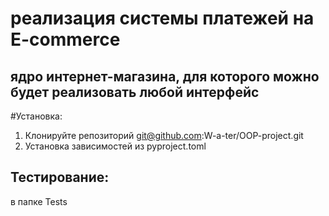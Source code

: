 # реализация системы платежей на E-commerce

## ядро интернет-магазина, для которого можно будет реализовать любой интерфейс



#Установка:
1. Клонируйте репозиторий git@github.com:W-a-ter/OOP-project.git
2. Установка зависимостей из pyproject.toml

## Тестирование:
в папке Tests

